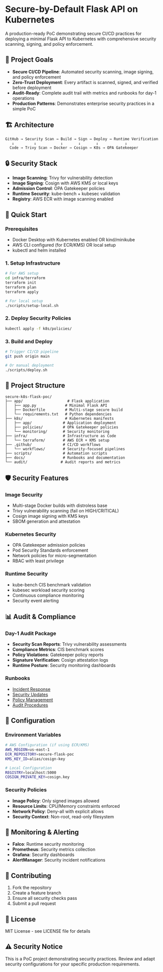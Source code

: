# Secure-by-Default Flask API on Kubernetes

A production-ready PoC demonstrating secure CI/CD practices for deploying a minimal Flask API to Kubernetes with comprehensive security scanning, signing, and policy enforcement.

## 🎯 Project Goals

- **Secure CI/CD Pipeline**: Automated security scanning, image signing, and policy enforcement
- **Zero-Trust Deployment**: Every artifact is scanned, signed, and verified before deployment
- **Audit-Ready**: Complete audit trail with metrics and runbooks for day-1 operations
- **Production Patterns**: Demonstrates enterprise security practices in a simple PoC

## 🏗️ Architecture

```
GitHub → Security Scan → Build → Sign → Deploy → Runtime Verification
   ↓         ↓           ↓       ↓       ↓            ↓
  Code → Trivy Scan → Docker → Cosign → K8s → OPA Gatekeeper
```

## 🔒 Security Stack

- **Image Scanning**: Trivy for vulnerability detection
- **Image Signing**: Cosign with AWS KMS or local keys
- **Admission Control**: OPA Gatekeeper policies
- **Runtime Security**: kube-bench + kubesec validation
- **Registry**: AWS ECR with image scanning enabled

## 🚀 Quick Start

### Prerequisites

- Docker Desktop with Kubernetes enabled OR kind/minikube
- AWS CLI configured (for ECR/KMS) OR local setup
- kubectl and helm installed

### 1. Setup Infrastructure

```bash
# For AWS setup
cd infra/terraform
terraform init
terraform plan
terraform apply

# For local setup
./scripts/setup-local.sh
```

### 2. Deploy Security Policies

```bash
kubectl apply -f k8s/policies/
```

### 3. Build and Deploy

```bash
# Trigger CI/CD pipeline
git push origin main

# Or manual deployment
./scripts/deploy.sh
```

## 📁 Project Structure

```
secure-k8s-flask-poc/
├── app/                    # Flask application
│   ├── app.py             # Minimal Flask API
│   ├── Dockerfile         # Multi-stage secure build
│   └── requirements.txt   # Python dependencies
├── k8s/                   # Kubernetes manifests
│   ├── app/              # Application deployment
│   ├── policies/         # OPA Gatekeeper policies
│   └── monitoring/       # Security monitoring
├── infra/                # Infrastructure as Code
│   └── terraform/        # AWS ECR + KMS setup
├── .github/              # CI/CD workflows
│   └── workflows/        # Security-focused pipelines
├── scripts/              # Automation scripts
├── docs/                 # Runbooks and documentation
└── audit/               # Audit reports and metrics
```

## 🛡️ Security Features

### Image Security

- Multi-stage Docker builds with distroless base
- Trivy vulnerability scanning (fail on HIGH/CRITICAL)
- Cosign image signing with KMS keys
- SBOM generation and attestation

### Kubernetes Security

- OPA Gatekeeper admission policies
- Pod Security Standards enforcement
- Network policies for micro-segmentation
- RBAC with least privilege

### Runtime Security

- kube-bench CIS benchmark validation
- kubesec workload security scoring
- Continuous compliance monitoring
- Security event alerting

## 📊 Audit & Compliance

### Day-1 Audit Package

- **Security Scan Reports**: Trivy vulnerability assessments
- **Compliance Metrics**: CIS benchmark scores
- **Policy Violations**: Gatekeeper policy reports
- **Signature Verification**: Cosign attestation logs
- **Runtime Posture**: Security monitoring dashboards

### Runbooks

- [Incident Response](docs/runbooks/incident-response.md)
- [Security Updates](docs/runbooks/security-updates.md)
- [Policy Management](docs/runbooks/policy-management.md)
- [Audit Procedures](docs/runbooks/audit-procedures.md)

## 🔧 Configuration

### Environment Variables

```bash
# AWS Configuration (if using ECR/KMS)
AWS_REGION=us-east-1
ECR_REPOSITORY=secure-flask-poc
KMS_KEY_ID=alias/cosign-key

# Local Configuration
REGISTRY=localhost:5000
COSIGN_PRIVATE_KEY=cosign.key
```

### Security Policies

- **Image Policy**: Only signed images allowed
- **Resource Limits**: CPU/Memory constraints enforced
- **Network Policy**: Deny-all with explicit allows
- **Security Context**: Non-root, read-only filesystem

## 🚨 Monitoring & Alerting

- **Falco**: Runtime security monitoring
- **Prometheus**: Security metrics collection
- **Grafana**: Security dashboards
- **AlertManager**: Security incident notifications

## 🤝 Contributing

1. Fork the repository
2. Create a feature branch
3. Ensure all security checks pass
4. Submit a pull request

## 📝 License

MIT License - see LICENSE file for details

## ⚠️ Security Notice

This is a PoC project demonstrating security practices. Review and adapt security configurations for your specific production requirements.
